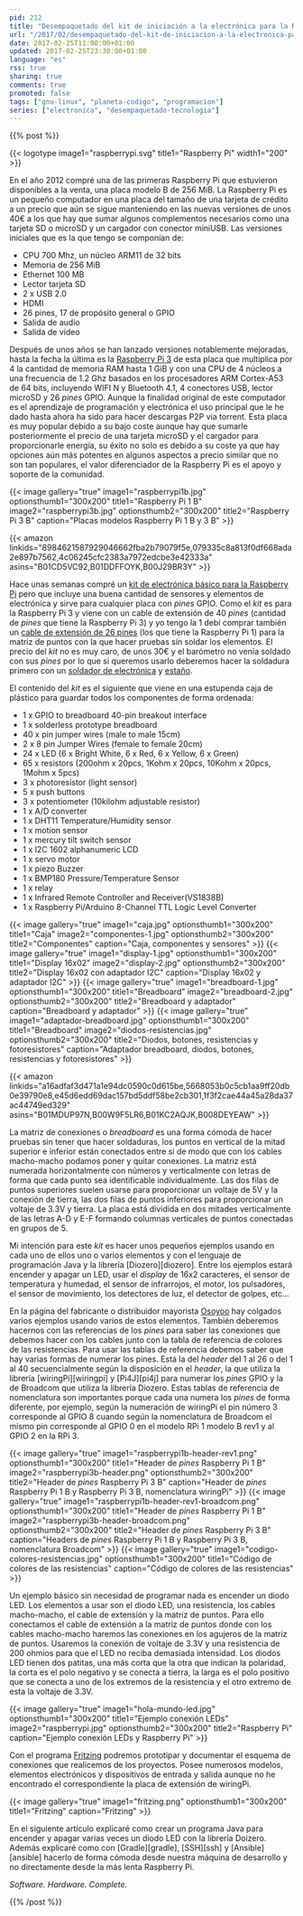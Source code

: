 ```yaml
---
pid: 212
title: "Desempaquetado del kit de iniciación a la electrónica para la Raspberry Pi"
url: "/2017/02/desempaquetado-del-kit-de-iniciacion-a-la-electronica-para-la-raspberry-pi/"
date: 2017-02-25T11:00:00+01:00
updated: 2017-02-25T23:30:00+01:00
language: "es"
rss: true
sharing: true
comments: true
promoted: false
tags: ["gnu-linux", "planeta-codigo", "programacion"]
series: ["electronica", "desempaquetado-tecnologia"]
---
```


{{% post %}}

{{< logotype image1="raspberrypi.svg" title1="Raspberry Pi" width1="200" >}}

En el año 2012 compré una de las primeras Raspberry Pi que estuvieron disponibles a la venta, una placa modelo B de 256 MiB. La Raspberry Pi es un pequeño computador en una placa del tamaño de una tarjeta de crédito a un precio que aún se sigue manteniendo en las nuevas versiones de unos 40€ a los que hay que sumar algunos complementos necesarios como una tarjeta SD o microSD y un cargador con conector miniUSB. Las versiones iniciales que es la que tengo se componían de:

* CPU 700 Mhz, un núcleo ARM11 de 32 bits
* Memoria de 256 MiB
* Ethernet 100 MB
* Lector tarjeta SD
* 2 x USB 2.0
* HDMI
* 26 pines, 17 de propósito general o GPIO
* Salida de audio
* Salida de vídeo

Después de unos años se han lanzado versiones notablemente mejoradas, hasta la fecha la última es la [Raspberry Pi 3](https://amzn.to/2mmu6Os) de esta placa que multiplica por 4 la cantidad de memoria RAM hasta 1 GiB y con una CPU de 4 núcleos a una frecuencia de 1.2 Ghz basados en los procesadores ARM Cortex-A53 de 64 bits, incluyendo WIFI N y Bluetooth 4.1, 4 conectores USB, lector microSD y 26 _pines_ GPIO. Aunque la finalidad original de este computador es el aprendizaje de programación y electrónica el uso principal que le he dado hasta ahora ha sido para hacer descargas P2P via torrent. Esta placa es muy popular debido a su bajo coste aunque hay que sumarle posteriormente el precio de una tarjeta microSD y el cargador para proporcionarle energía, su éxito no solo es debido a su coste ya que hay opciones aún más potentes en algunos aspectos a precio similar que no son tan populares, el valor diferenciador de la Raspberry Pi es el apoyo y soporte de la comunidad.

{{< image
    gallery="true"
    image1="raspberrypi1b.jpg" optionsthumb1="300x200" title1="Raspberry Pi 1 B"
    image2="raspberrypi3b.jpg" optionsthumb2="300x200" title2="Raspberry Pi 3 B"
    caption="Placas modelos Raspberry Pi 1 B y 3 B" >}}

{{< amazon
    linkids="8984621587929046662fba2b79079f5e,079335c8a813f0df668ada2e897b7562,4c06245cfc2383a7972edcbe3e42333a"
    asins="B01CD5VC92,B01DDFFOYK,B00J29BR3Y" >}}

Hace unas semanas compré un [kit de electrónica básico para la Raspberry Pi](https://amzn.to/2mgnpko) pero que incluye una buena cantidad de sensores y elementos de electrónica y sirve para cualquier placa con _pines_ GPIO. Como el _kit_ es para la Raspberry Pi 3 y viene con un cable de extensión de 40 _pines_ (cantidad de _pines_ que tiene la Raspberry Pi 3) y yo tengo la 1 debí comprar también un [cable de extensión de 26 pines](https://amzn.to/2lSYiDF) (los que tiene la Raspberry Pi 1) para la matriz de puntos con la que hacer pruebas sin soldar los elementos. El precio del _kit_ no es muy caro, de unos 30€ y el barómetro no venía soldado con sus _pines_ por lo que si queremos usarlo deberemos hacer la soldadura primero con un [soldador de electrónica](https://amzn.to/2mtXv8L) y [estaño](https://amzn.to/2lSTYUU).

El contenido del _kit_ es el siguiente que viene en una estupenda caja de plástico para guardar todos los componentes de forma ordenada:

* 1 x GPIO to breadboard 40-pin breakout interface
* 1 x solderless prototype breadboard
* 40 x pin jumper wires (male to male 15cm)
* 2 x 8 pin Jumper Wires (female to female 20cm)
* 24 x LED (6 x Bright White, 6 x Red, 6 x Yellow, 6 x Green)
* 65 x resistors (200ohm x 20pcs, 1Kohm x 20pcs, 10Kohm x 20pcs, 1Mohm x 5pcs)
* 3 x photoresistor (light sensor)
* 5 x push buttons
* 3 x potentiometer (10kilohm adjustable resistor)
* 1 x A/D converter
* 1 x DHT11 Temperature/Humidity sensor
* 1 x motion sensor
* 1 x mercury tilt switch sensor
* 1 x I2C 1602 alphanumeric LCD
*	1 x servo motor
* 1 x piezo Buzzer
* 1 x BMP180 Pressure/Temperature Sensor
* 1 x relay
* 1 x Infrared Remote Controller and Receiver(VS1838B)
* 1 x Raspberry Pi/Arduino 8-Channel TTL Logic Level Converter

{{< image
    gallery="true"
    image1="caja.jpg" optionsthumb1="300x200" title1="Caja"
    image2="componentes-1.jpg" optionsthumb2="300x200" title2="Componentes"
    caption="Caja, componentes y sensores" >}}
{{< image
    gallery="true"
    image1="display-1.jpg" optionsthumb1="300x200" title1="Display 16x02"
    image2="display-2.jpg" optionsthumb2="300x200" title2="Display 16x02 con adaptador I2C"
    caption="Display 16x02 y adaptador I2C" >}}
{{< image
    gallery="true"
    image1="breadboard-1.jpg" optionsthumb1="300x200" title1="Breadboard"
    image2="breadboard-2.jpg" optionsthumb2="300x200" title2="Breadboard y adaptador"
    caption="Breadboard y adaptador" >}}
{{< image
    gallery="true"
    image1="adaptador-breadboard.jpg" optionsthumb1="300x200" title1="Breadboard"
    image2="diodos-resistencias.jpg" optionsthumb2="300x200" title2="Diodos, botones, resistencias y fotoresistores"
    caption="Adaptador breadboard, diodos, botones, resistencias y fotoresistores" >}}

{{< amazon
    linkids="a16adfaf3d471a1e94dc0590c0d615be,5668053b0c5cb1aa9ff20db0e39790e8,e45d6edd69dac157bd5ddf58be2cb301,1f3f2cae44a45a28da37ac44749ed329"
    asins="B01MDUP97N,B00W9F5LR6,B01KC2AQJK,B008DEYEAW" >}}

La matriz de conexiones o _breadboard_ es una forma cómoda de hacer pruebas sin tener que hacer soldaduras, los puntos en vertical de la mitad superior e inferior están conectados entre si de modo que con los cables macho-macho podamos poner y quitar conexiones. La matriz está numerada horizontalmente con números y verticalmente con letras de forma que cada punto sea identificable individualmente. Las dos filas de puntos superiores suelen usarse para proporcionar un voltaje de 5V y la conexión de tierra, las dos filas de puntos inferiores para proporcionar un voltaje de 3.3V y tierra. La placa está dividida en dos mitades verticalmente de las letras A-D y E-F formando columnas verticales de puntos conectadas en grupos de 5.

Mi intención para este _kit_ es hacer unos pequeños ejemplos usando en cada uno de ellos uno o varios elementos y con el lenguaje de programación Java y la librería [Diozero][diozero]. Entre los ejemplos estará encender y apagar un LED, usar el _display_ de 16x2 caracteres, el sensor de temperatura y humedad, el sensor de infrarrojos, el motor, los pulsadores, el sensor de movimiento, los detectores de luz, el detector de golpes, etc...

En la página del fabricante o distribuidor mayorista [Osoyoo](http://osoyoo.com/) hay colgados varios ejemplos usando varios de estos elementos. También deberemos hacernos con las referencias de los _pines_ para saber las conexiones que debemos hacer con los cables junto con la tabla de referencia de colores de las resistencias. Para usar las tablas de referencia debemos saber que hay varias formas de numerar los pines. Está la del _header_ del 1 al 26 o del 1 al 40 secuencialmente según la disposición en el _header_, la que utiliza la librería [wiringPi][wiringpi] y [Pi4J][pi4j] para numerar los _pines_ GPIO y la de Broadcom que utiliza la librería Diozero. Estas tablas de referencia de nomenclatura son importantes porque cada una numera los _pines_ de forma diferente, por ejemplo, según la numeración de wiringPi el pin número 3 corresponde al GPIO 8 cuando según la nomenclatura de Broadcom el mismo pin corresponde al GPIO 0 en el modelo RPi 1 modelo B rev1 y al GPIO 2 en la RPi 3.

{{< image
    gallery="true"
    image1="raspberrypi1b-header-rev1.png" optionsthumb1="300x200" title1="Header de _pines_ Raspberry Pi 1 B"
    image2="raspberrypi3b-header.png" optionsthumb2="300x200" title2="Header de _pines_ Raspberry Pi 3 B"
    caption="Header de _pines_ Raspberry Pi 1 B y Raspberry Pi 3 B, nomenclatura wiringPi" >}}
{{< image
    gallery="true"
    image1="raspberrypi1b-header-rev1-broadcom.png" optionsthumb1="300x200" title1="Header de _pines_ Raspberry Pi 1 B"
    image2="raspberrypi3b-header-broadcom.png" optionsthumb2="300x200" title2="Header de _pines_ Raspberry Pi 3 B"
    caption="Headers de _pines_ Raspberry Pi 1 B y Raspberry Pi 3 B, nomenclatura Broadcom" >}}
{{< image
    gallery="true"
    image1="codigo-colores-resistencias.jpg" optionsthumb1="300x200" title1="Código de colores de las resistencias"
    caption="Código de colores de las resistencias" >}}

Un ejemplo básico sin necesidad de programar nada es encender un diodo LED. Los elementos a usar son el diodo LED, una resistencia, los cables macho-macho, el cable de extensión y la matriz de puntos. Para ello conectamos el cable de extensión a la matriz de puntos donde con los cables macho-macho haremos las conexiones en los agujeros de la matriz de puntos. Usaremos la conexión de voltaje de 3.3V y una resistencia de 200 ohmios para que el LED no reciba demasiada intensidad. Los diodos LED tienen dos patitas, una más corta que la otra que indican la polaridad, la corta es el polo negativo y se conecta a tierra, la larga es el polo positivo que se conecta a uno de los extremos de la resistencia y el otro extremo de esta la voltaje de 3.3V.

{{< image
    gallery="true"
    image1="hola-mundo-led.jpg" optionsthumb1="300x200" title1="Ejemplo conexión LEDs"
    image2="raspberrypi.jpg" optionsthumb2="300x200" title2="Raspberry Pi"
    caption="Ejemplo conexión LEDs y Raspberry Pi" >}}

Con el programa [Fritzing](http://fritzing.org/home/) podremos prototipar y documentar el esquema de  conexiones que realicemos de los proyectos. Posee numerosos modelos, elementos electrónicos y dispositivos de entrada y salida aunque no he encontrado el correspondiente la placa de extensión de wiringPi.

{{< image
    gallery="true"
    image1="fritzing.png" optionsthumb1="300x200" title1="Fritzing"
    caption="Fritzing" >}}

En el siguiente artículo explicaré como crear un programa Java para encender y apagar varias veces un diodo LED con la librería Doizero. Además explicaré como con [Gradle][gradle], [SSH][ssh] y [Ansible][ansible] hacerlo de forma cómoda desde nuestra máquina de desarrollo y no directamente desde la más lenta Raspberry Pi.

_Software. Hardware. Complete._

{{% /post %}}
